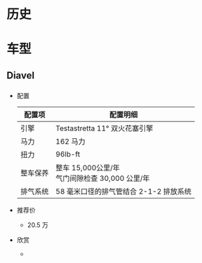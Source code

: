 


# 历史

# 车型
## Diavel
### 
- 配置

    |  配置项  |                      配置明细                     |
    |----------|---------------------------------------------------|
    | 引擎     | Testastretta 11° 双火花塞引擎                     |
    | 马力     | 162 马力                                          |
    | 扭力     | 96lb-ft                                           |
    | 整车保养 | 整车 15,000公里/年<br>气门间隙检查 30,000 公里/年 |
    | 排气系统 | 58 毫米口径的排气管结合 2-1-2 排放系统            |

- 推荐价
    - 20.5 万

- 欣赏
    - []()
### 
### 
### 
## 
## 
## 
## 
## 
# 